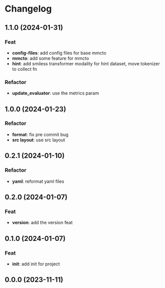 # Changelog

## 1.1.0 (2024-01-31)

### Feat

- **config-files**: add config files for base mmcto
- **mmcto**: add some feature for mmcto
- **hint**: add smiless transformer modality for hint dataset, move tokenizer to collect fn

### Refactor

- **update_evaluator**: use the metrics param

## 1.0.0 (2024-01-23)

### Refactor

- **format**: fix pre commit bug
- **src layout**: use src layout

## 0.2.1 (2024-01-10)

### Refactor

- **yaml**: reformat yaml files

## 0.2.0 (2024-01-07)

### Feat

- **version**: add the version feat

## 0.1.0 (2024-01-07)

### Feat

- **init**: add init for project

## 0.0.0 (2023-11-11)
